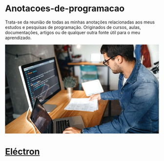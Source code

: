 # Anotacoes-de-programacao
Trata-se da reunião de todas as minhas anotações relacionadas aos meus estudos e pesquisas de programação. Originados de cursos, aulas, documentações, artigos ou de qualquer outra fonte útil para o meu aprendizado.

<img src="./estudos.jpeg">

<a href="https://github.com/Marcos-Vitor123/Anotacoes-de-programacao/blob/b2943fba36a4404bb2d2c65dc669d8b0c1f5c829/electron.md"><h1>Eléctron</h1></a>
